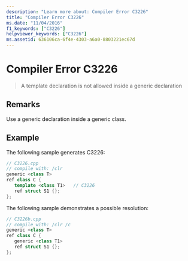 ```yaml
---
description: "Learn more about: Compiler Error C3226"
title: "Compiler Error C3226"
ms.date: "11/04/2016"
f1_keywords: ["C3226"]
helpviewer_keywords: ["C3226"]
ms.assetid: 636106ca-6f4e-4303-a6a0-8803221ec67d
---
```

# Compiler Error C3226

> A template declaration is not allowed inside a generic declaration

## Remarks

Use a generic declaration inside a generic class.

## Example

The following sample generates C3226:

```cpp
// C3226.cpp
// compile with: /clr
generic <class T>
ref class C {
   template <class T1>   // C3226
   ref struct S1 {};
};
```

The following sample demonstrates a possible resolution:

```cpp
// C3226b.cpp
// compile with: /clr /c
generic <class T>
ref class C {
   generic <class T1>
   ref struct S1 {};
};
```
